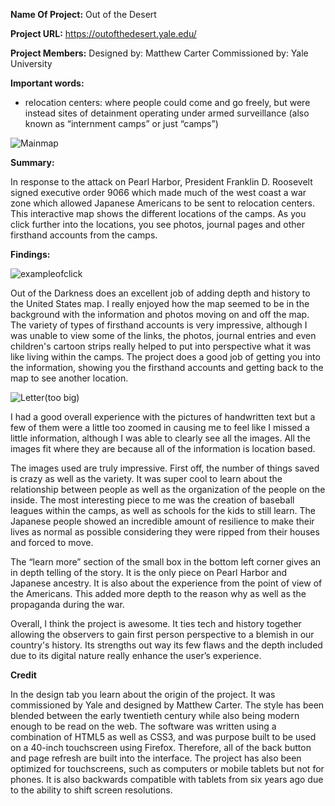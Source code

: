 **Name Of Project:** Out of the Desert

**Project URL:** https://outofthedesert.yale.edu/

**Project Members:** Designed by: Matthew Carter Commissioned by: Yale University

**Important words:** 
- relocation centers: where people could come and go freely, but were instead sites of detainment operating under armed surveillance (also known as “internment camps” or just “camps”)

![Mainmap](https://user-images.githubusercontent.com/89605200/133686720-54f22d3a-f701-4ec3-8e6d-e95bdfec8a0c.png)

**Summary:**

In response to the attack on Pearl Harbor, President Franklin D. Roosevelt signed executive order 9066 which made much of the west coast a war zone which allowed Japanese Americans to be sent to relocation centers. This interactive map shows the different locations of the camps. As you click further into the locations, you see photos, journal pages and other firsthand accounts from the camps.

**Findings:**

![exampleofclick](https://user-images.githubusercontent.com/89605200/133686842-e49d4f21-6bd3-4c9e-88f3-d22d418ba62b.png)

Out of the Darkness does an excellent job of adding depth and history to the United States map. I really enjoyed how the map seemed to be in the background with the information and photos moving on and off the map. The variety of types of firsthand accounts is very impressive, although I was unable to view some of the links, the photos, journal entries and even children's cartoon strips really helped to put into perspective what it was like living within the camps. The project does a good job of getting you into the information, showing you the firsthand accounts and getting back to the map to see another location.

![Letter(too big)](https://user-images.githubusercontent.com/89605200/133686786-cc9a106c-2225-4fee-8090-3e1bed5a4ab8.png)

I had a good overall experience with the pictures of handwritten text but a few of them were a little too zoomed in causing me to feel like I missed a little information, although I was able to clearly see all the images. All the images fit where they are because all of the information is location based.

The images used are truly impressive. First off, the number of things saved is crazy as well as the variety. It was super cool to learn about the relationship between people as well as the organization of the people on the inside. The most interesting piece to me was the creation of baseball leagues within the camps, as well as schools for the kids to still learn. The Japanese people showed an incredible amount of resilience to make their lives as normal as possible considering they were ripped from their houses and forced to move.

The “learn more” section of the small box in the bottom left corner gives an in depth telling of the story. It is the only piece on Pearl Harbor and Japanese ancestry. It is also about the experience from the point of view of the Americans. This added more depth to the reason why as well as the propaganda during the war.

Overall, I think the project is awesome. It ties tech and history together allowing the observers to gain first person perspective to a blemish in our country's history. Its strengths out way its few flaws and the depth included due to its digital nature really enhance the user’s experience. 

**Credit**

In the design tab you learn about the origin of the project. It was commissioned by Yale and designed by Matthew Carter. The style has been blended between the early twentieth century while also being modern enough to be read on the web. The software was written using a combination of HTML5 as well as CSS3, and was purpose built to be used on a 40-inch touchscreen using Firefox. Therefore, all of the back button and page refresh are built into the interface. The project has also been optimized for touchscreens, such as computers or mobile tablets but not for phones. It is also backwards compatible with tablets from six years ago due to the ability to shift screen resolutions. 

